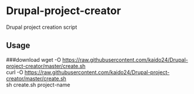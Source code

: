 # Drupal-project-creator
Drupal project creation script

## Usage
###download
wget -O https://raw.githubusercontent.com/kaido24/Drupal-project-creator/master/create.sh<br>
curl -O https://raw.githubusercontent.com/kaido24/Drupal-project-creator/master/create.sh<br>
sh create.sh project-name
